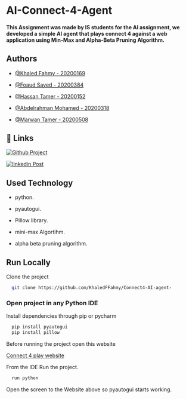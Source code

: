 # AI-Connect-4-Agent 

<h4>This Assignment was made by IS students for the AI assignment, we developed a simple AI agent that plays connect 4 against a web application using Min-Max and Alpha-Beta Pruning Algorithm.</h4>

    

## Authors

- [@Khaled Fahmy - 20200169](https://github.com/KhaledFFahmy)

- [@Foaud Sayed - 20200384](https://www.linkedin.com/in/fouadsayed2001fouad24sayed01)

- [@Hassan Tamer - 20200152](https://www.linkedin.com/in/hassan-tamer-a9b7a6251)

- [@Abdelrahman Mohamed - 20200318](https://github.com/Elsha3er117)

- [@Marwan Tamer - 20200508](https://github.com/thetimelord777)


## 🔗 Links
[![Github Project](https://img.shields.io/badge/GitHub-Watch-brightgreen)](https://github.com/KhaledFFahmy/Connect4-AI-agent-)

[![linkedin Post](https://img.shields.io/badge/linkedin-0A66C2?style=for-the-badge&logo=linkedin&logoColor=white)](https://www.linkedin.com/)




## Used Technology

- python.

- pyautogui.


- Pillow library.

- mini-max Algortihm.

- alpha beta pruning algorithm.


## Run Locally

Clone the project

```bash
  git clone https://github.com/KhaledFFahmy/Connect4-AI-agent-
```

### Open project in any Python IDE 

Install dependencies through pip or pycharm

```bash
  pip install pyautogui
  pip install pillow
```

Before running the project open this website

[Connect 4 play website](http://kevinshannon.com/connect4/)


From the IDE Run the project.

```bash
  run python 
```

Open the screen to the Website above so pyautogui starts working.




